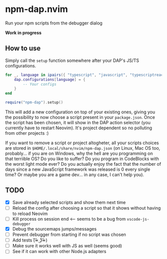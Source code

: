 # npm-dap.nvim
Run your npm scripts from the debugger dialog

**Work in progress**

## How to use 
Simply call the `setup` function somewhere after your DAP's JS/TS configurations.

```lua
for _, language in ipairs({ "typescript", "javascript", "typescriptreact", "javascriptreact" }) do
    dap.configurations[language] = {
        -- Your configs
    }
end

require("npm-dap").setup()
```
This will add a new configuration on top of your existing ones, giving you the possibility to now choose a script present in your `package.json`.
Once the script has been chosen, it will show in the DAP action selector (you currently have to restart Neovim).
It's project dependent so no polluting from other projects :)

If you want to remove a script or project altogheter, all your scripts choices are stored in `$HOME/.local/share/nvim/npm-dap.json` (on Linux, Mac OS too, probably... if you are on Windows, why the hell are you programming on that terriible OS? Do you like to suffer? Do you program in CodeBlocks with the worst light mode ever? Do you actually enjoy the fact that the number of days since a new JavaScript framework was released is 0 every single time? Or maybe you are a game dev... in any case, I can't help you).

## TODO
- [x] Save already selected scripts and show them next time
- [ ] Reload the config after choosing a script so that it shows without having to reload Neovim
- [ ] Kill process on session end <-- seems to be a bug from `vscode-js-debugger`
- [x] Debug the sourcemaps jumps/messages
- [ ] Prevent debugger from starting if no script was chosen
- [ ] Add tests (͠≖ ͜ʖ͠≖)
- [ ] Make sure it works well with JS as well (seems good)
- [ ] See if it can work with other Node.js adapters
